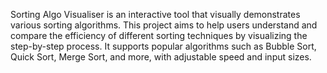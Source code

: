 Sorting Algo Visualiser is an interactive tool that visually demonstrates various sorting algorithms.
This project aims to help users understand and compare the efficiency of different sorting techniques by visualizing the step-by-step process.
It supports popular algorithms such as Bubble Sort, Quick Sort, Merge Sort, and more, with adjustable speed and input sizes.
